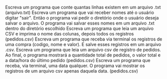 Escreva um programa que conte quantas linhas existem em um arquivo .txt (arquivo.txt)
Escreva um programa que vai receber nomes até o usuário digitar "sair". Então o programa vai pedir o diretório onde o usuário deseja salvar o arquivo. O programa vai salvar esses nomes em um arquivo .txt dentro do diretório escolhido
Escreva um programa que leia um arquivo CSV e imprima o nome das colunas, depois todos os registros (pedidos.csv)
Escreva um programa que receba via terminal os registros de uma compra (codigo, nome e valor). E salve esses registros em um arquivo .csv.
Escreva um programa que leia um arquivo csv de registro de pedidos. Ao final, o programa mostrará a quantidade total de pedidos, o valor total e a data/hora do último pedido (pedidos.csv)
Escreva um programa que receba, via terminal, uma data qualquer. O programa vai mostrar os registros de um arquivo csv apenas daquela data. (pedidos.csv)